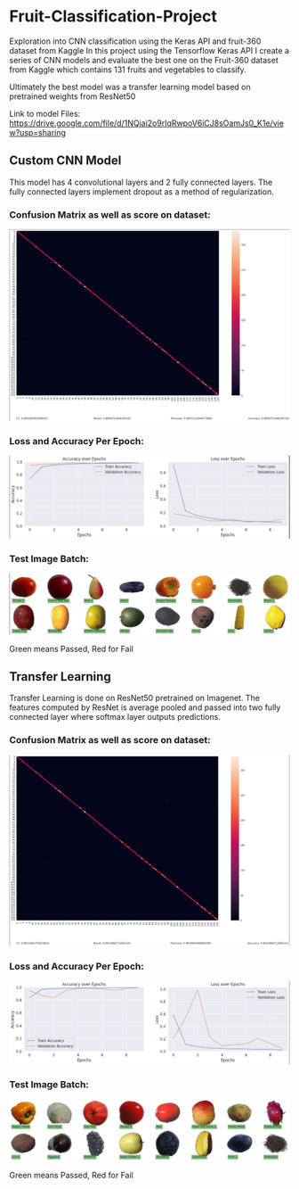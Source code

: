 # Fruit-Classification-Project
Exploration into CNN classification using the Keras API and fruit-360 dataset from Kaggle
In this project using the Tensorflow Keras API I create a series of CNN models and evaluate the best one on the Fruit-360 dataset from Kaggle which contains 131 fruits and vegetables to classify.

Ultimately the best model was a transfer learning model based on pretrained weights from ResNet50

Link to model Files: <url>https://drive.google.com/file/d/1NQjai2o9rIqRwpoV6iCJ8sOamJs0_K1e/view?usp=sharing</url>

## Custom CNN Model
This model has 4 convolutional layers and 2 fully connected layers. The fully connected layers implement dropout as a method of regularization.

### Confusion Matrix as well as score on dataset:

![Alt text](Images/confusion_matrix1.png?raw=true "Confusion Matrix Transfer Model: ")


### Loss and Accuracy Per Epoch:

![Alt text](Images/plot_data1.png?raw=true "Loss and Accuracy Graphs: ")

### Test Image Batch:

![Alt text](Images/test_images1.png?raw=true "Test Images: ")

Green means Passed, Red for Fail

## Transfer Learning
Transfer Learning is done on ResNet50 pretrained on Imagenet.
The features computed by ResNet is average pooled and passed into two fully connected layer where softmax layer outputs predictions.


### Confusion Matrix as well as score on dataset:

![Alt text](Images/confusion_matrix2.png?raw=true "Confusion Matrix Transfer Model: ")


### Loss and Accuracy Per Epoch:

![Alt text](Images/data_plot2.png?raw=true "Loss and Accuracy Graphs: ")

### Test Image Batch:

![Alt text](Images/test_images2.png?raw=true "Test Images: ")

Green means Passed, Red for Fail
